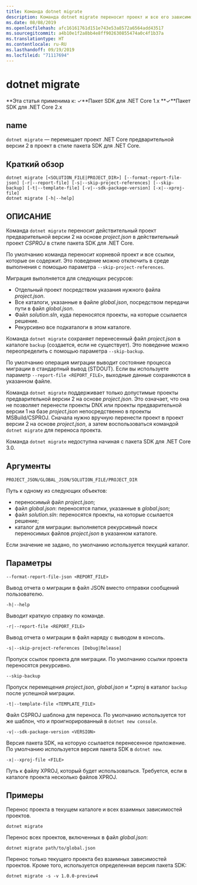 ```yaml
---
title: Команда dotnet migrate
description: Команда dotnet migrate переносит проект и все его зависимости.
ms.date: 08/08/2019
ms.openlocfilehash: afc16161761d151e743e53a8572a6564add43517
ms.sourcegitcommit: a4b10e1f2a8bb4e8ff902630855474a0c4f1b37a
ms.translationtype: HT
ms.contentlocale: ru-RU
ms.lasthandoff: 09/19/2019
ms.locfileid: "71117694"
---
```

# <a name="dotnet-migrate"></a>dotnet migrate

**Эта статья применима к: ✓**Пакет SDK для .NET Core 1.x **✓**Пакет SDK для .NET Core 2.x

## <a name="name"></a>name

`dotnet migrate` — перемещает проект .NET Core предварительной версии 2 в проект в стиле пакета SDK для .NET Core.

## <a name="synopsis"></a>Краткий обзор

```dotnetcli
dotnet migrate [<SOLUTION_FILE|PROJECT_DIR>] [--format-report-file-json] [-r|--report-file] [-s|--skip-project-references] [--skip-backup] [-t|--template-file] [-v|--sdk-package-version] [-x|--xproj-file]
dotnet migrate [-h|--help]
```

## <a name="description"></a>ОПИСАНИЕ

Команда `dotnet migrate` переносит действительный проект предварительной версии 2 на основе *project.json* в действительный проект *CSPROJ* в стиле пакета SDK для .NET Core.

По умолчанию команда переносит корневой проект и все ссылки, которые он содержит. Это поведение можно отключить в среде выполнения с помощью параметра `--skip-project-references`.

Миграция выполняется для следующих ресурсов:

* Отдельный проект посредством указания нужного файла *project.json*.
* Все каталоги, указанные в файле *global.json*, посредством передачи пути в файл *global.json*.
* Файл *solution.sln*, куда переносятся проекты, на которые ссылается решение.
* Рекурсивно все подкаталоги в этом каталоге.

Команда `dotnet migrate` сохраняет перенесенный файл *project.json* в каталоге `backup` (создается, если не существует). Это поведение можно переопределить с помощью параметра `--skip-backup`.

По умолчанию операция миграции выводит состояние процесса миграции в стандартный вывод (STDOUT). Если вы используете параметр `--report-file <REPORT_FILE>`, выходные данные сохраняются в указанном файле.

Команда `dotnet migrate` поддерживает только допустимые проекты предварительной версии 2 на основе *project.json*. Это означает, что она не позволяет перенести проекты DNX или проекты предварительной версии 1 на базе *project.json* непосредственно в проекты MSBuild/CSPROJ. Сначала нужно вручную перенести проект в проект версии 2 на основе *project.json*, а затем воспользоваться командой `dotnet migrate` для переноса проекта.

Команда `dotnet migrate` недоступна начиная с пакета SDK для .NET Core 3.0.

## <a name="arguments"></a>Аргументы

`PROJECT_JSON/GLOBAL_JSON/SOLUTION_FILE/PROJECT_DIR`

Путь к одному из следующих объектов:

* переносимый файл *project.json*;
* файл *global.json*: переносятся папки, указанные в *global.json*;
* файл *solution.sln*: переносятся проекты, на которые ссылается решение;
* каталог для миграции: выполняется рекурсивный поиск переносимых файлов *project.json* в указанном каталоге.

Если значение не задано, по умолчанию используется текущий каталог.

## <a name="options"></a>Параметры

`--format-report-file-json <REPORT_FILE>`

Вывод отчета о миграции в файл JSON вместо отправки сообщений пользователю.

`-h|--help`

Выводит краткую справку по команде.

`-r|--report-file <REPORT_FILE>`

Вывод отчета о миграции в файл наряду с выводом в консоль.

`-s|--skip-project-references [Debug|Release]`

Пропуск ссылок проекта для миграции. По умолчанию ссылки проекта переносятся рекурсивно.

`--skip-backup`

Пропуск перемещения *project.json*, *global.json* и *\*.xproj* в каталог `backup` после успешной миграции.

`-t|--template-file <TEMPLATE_FILE>`

Файл CSPROJ шаблона для переноса. По умолчанию используется тот же шаблон, что и проигнорированный в `dotnet new console`.

`-v|--sdk-package-version <VERSION>`

Версия пакета SDK, на которую ссылается перенесенное приложение. По умолчанию используется версия пакета SDK в `dotnet new`.

`-x|--xproj-file <FILE>`

Путь к файлу XPROJ, который будет использоваться. Требуется, если в каталоге проекта несколько файлов XPROJ.

## <a name="examples"></a>Примеры

Перенос проекта в текущем каталоге и всех взаимных зависимостей проектов.

`dotnet migrate`

Перенос всех проектов, включенных в файл *global.json*:

`dotnet migrate path/to/global.json`

Перенос только текущего проекта без взаимных зависимостей проектов. Кроме того, используется определенная версия пакета SDK:

`dotnet migrate -s -v 1.0.0-preview4`
